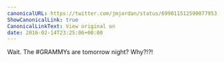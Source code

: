 ```yaml
---
canonicalURL: https://twitter.com/jmjordan/status/699011512590077953
ShowCanonicalLink: true
CanonicalLinkText: View original on
date: 2016-02-14T23:25:06+00:00
---
```

Wait. The #GRAMMYs are tomorrow night? Why?!?!